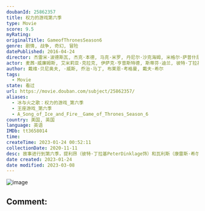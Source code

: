 ```yaml
---
doubanId: 25862357
title: 权力的游戏第六季
type: Movie
score: 9.5
myRating: 
originalTitle: GameofThronesSeason6
genre: 剧情, 战争, 奇幻, 冒险
datePublished: 2016-04-24
director: 杰雷米·波德斯瓦, 杰克·本德, 马克·米罗, 丹尼尔·沙克海姆, 米格尔·萨普什尼克
actor: 麦茜·威廉姆斯, 艾米莉亚·克拉克, 伊萨克·亨普斯特德, 斯蒂芬·迪兰, 彼特·丁拉基, 苏菲·特纳, 克里斯蒂安·奈恩, 阿尔菲·艾伦, 琳娜·海蒂, 尼古拉·科斯特, 利亚姆·坎宁安, 娜塔莉·多默尔, 艾丹·吉伦, 马克斯·冯·叙多夫, 伊恩·麦柯肖恩, 皮鲁·埃斯贝克, 弗雷迪·史卓玛, 雅各布·安德森, 伊万·瑞恩, 罗杰·阿什顿, 瑞贝卡·本森, 大卫·布拉德利, 约翰·布莱德利, 阿特·帕金森, 迈克尔·麦克埃尔哈顿, 米希尔·赫伊斯曼, 凯莎·卡斯特, 丹尼尔·波特曼, 迪恩, 格温多兰·克里斯蒂, 乔纳森·普雷斯, 恩佐·科伦蒂, 埃茜·戴维斯, 利诺·法希奥利, 詹姆斯·福克纳, 杰罗姆·弗林, 伊恩·格雷, 朱利安·格洛弗, 杰西卡·亨维克, 康勒斯·希尔, 克里斯托弗·海维尤, 菲恩·琼斯, 艾丽·肯德里克, 罗莎贝尔·劳伦蒂·塞勒斯, 安东·莱瑟, 费伊·马赛, 托比亚斯·门基斯, 汉娜·穆雷, 道比·欧帕瑞, 黛安娜·里格, 安德烈·克劳德, 托比·塞巴斯蒂安, 亚历山大·希迪格, 尤金·西蒙, 欧文·蒂尔, 娜塔丽·特纳, 卡里斯·范·侯登, 鲁珀特·范西塔特, 因迪拉·瓦玛, 杰玛·韦兰, 伊恩·怀特, 汤姆·弗拉席亚, 基特·哈灵顿, 哈弗波·朱利尔斯·比昂森, 瑞奇·查普, 本·克朗普顿, 凯文·埃尔登, 伊恩·盖尔德, 迪恩·, 娜塔莉·伊曼纽尔, 贝拉·拉姆齐, 尼尔·泰格·弗莉, 汉娜·乔恩, 约瑟夫·马勒, 理查德·, 阿尼娅·布克斯坦, 卓库·莫度, 卢克·罗伯茨, 梅兰妮·利伯德, 理查德·多默, 克里夫·罗素, 约翰内斯·豪克尔·约翰内森, 汉娜·沃丁厄姆, 罗伯特·阿拉马约, 萨曼莎·斯毕洛, 塞巴斯蒂安·克罗夫特, 艾迪·艾尔, 吉奥古·萨伍艾斯, 安德鲁·麦克雷, 罗伊·麦克凯恩, 萨布丽娜·巴特利特, 卡德罗莎·奥娜·卡罗尔, 纳撒尼尔·萨利赫, 帕特里克·麦拉海德, 舒雅德·法瑞斯, 迈克尔·菲斯特, 山姆·雷德福
author: 戴维·贝尼奥夫, ·威斯, 乔治·马丁, 布莱恩·考格曼, 戴夫·希尔
tags:
  - Movie
state: 看过
url: https://movie.douban.com/subject/25862357/
aliases:
  - 冰与火之歌：权力的游戏_第六季
  - 王座游戏_第六季
  - A_Song_of_Ice_and_Fire__Game_of_Thrones_Season_6
country: 美国, 英国
language: 英语
IMDb: tt3658014
time: 
createTime: 2023-01-24 00:52:11
collectionDate: 2020-11-11
desc: 故事进行到第六季，提利昂（彼特·丁拉基PeterDinklage饰）和瓦利斯（康雷斯·希尔ConlethHill饰）渡海投奔龙母丹妮莉丝（艾米莉亚·克拉克EmiliaClarke饰）...
date created: 2023-01-24
date modified: 2023-03-08
---
```


![image](p2321971908.jpg)

Comment:
---
